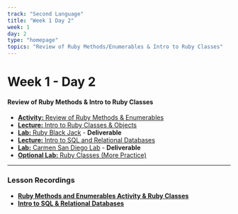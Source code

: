 ```yaml
---
track: "Second Language"
title: "Week 1 Day 2"
week: 1
day: 2
type: "homepage"
topics: "Review of Ruby Methods/Enumerables & Intro to Ruby Classes"
---
```


# Week 1 - Day 2

#### Review of Ruby Methods & Intro to Ruby Classes 

- [**Activity:** Review of Ruby Methods & Enumerables](/second-language/week-1/day-2/lecture-materials/ruby-methods-and-enumerables)
- [**Lecture:** Intro  to Ruby Classes & Objects](/second-language/week-1/day-2/lecture-materials/ruby-classes-and-objects)
- [**Lab:** Ruby Black Jack](/second-language/week-1/day-2/labs/ruby-blackjack) - **Deliverable**
- [**Lecture:** Intro to SQL and Relational Databases](/second-language/week-1/day-2/lecture-materials/intro-to-sql-and-relational-databases/)
- [**Lab:** Carmen San Diego Lab](/second-language/week-1/day-2/labs/carmen-san-diego-lab/) - **Deliverable**
- [**Optional Lab:** Ruby Classes (More Practice)](/second-language/week-1/day-2/labs/ruby-classes-lab)


<hr>


### Lesson Recordings

- [**Ruby Methods and Enumerables Activity & Ruby Classes**](https://generalassembly.zoom.us/rec/share/DpLJSHRr1A1BIyPknZe_jOm7znTo5nG5mp4ErHo4D2oxARbF3-_wO3CDiJJD8WIW.rDnVAl5v3r3Oc-88?startTime=1618923875000)
- [**Intro to SQL & Relational Databases**](https://generalassembly.zoom.us/rec/share/DpLJSHRr1A1BIyPknZe_jOm7znTo5nG5mp4ErHo4D2oxARbF3-_wO3CDiJJD8WIW.rDnVAl5v3r3Oc-88?startTime=1618945866000)


